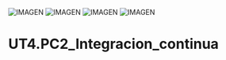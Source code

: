 ![IMAGEN](https://img.shields.io/github/last-commit/marcusrojaspacheco/UT4.PC2_Integracion_continua) 
![IMAGEN](https://img.shields.io/github/repo-size/marcusrojaspacheco/UT4.PC2_Integracion_continua) 
![IMAGEN](https://img.shields.io/badge/Version-1.0-orange)
![IMAGEN](https://img.shields.io/github/package-json/v/marcusrojaspacheco/UT4.PC2_Integracion_continua)
# UT4.PC2_Integracion_continua
